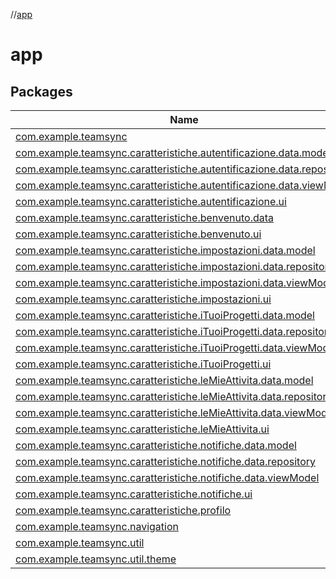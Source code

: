 //[app](index.md)

# app

## Packages

| Name |
|---|
| [com.example.teamsync](app/com.example.teamsync/index.md) |
| [com.example.teamsync.caratteristiche.autentificazione.data.model](app/com.example.teamsync.caratteristiche.autentificazione.data.model/index.md) |
| [com.example.teamsync.caratteristiche.autentificazione.data.repository](app/com.example.teamsync.caratteristiche.autentificazione.data.repository/index.md) |
| [com.example.teamsync.caratteristiche.autentificazione.data.viewModel](app/com.example.teamsync.caratteristiche.autentificazione.data.viewModel/index.md) |
| [com.example.teamsync.caratteristiche.autentificazione.ui](app/com.example.teamsync.caratteristiche.autentificazione.ui/index.md) |
| [com.example.teamsync.caratteristiche.benvenuto.data](app/com.example.teamsync.caratteristiche.benvenuto.data/index.md) |
| [com.example.teamsync.caratteristiche.benvenuto.ui](app/com.example.teamsync.caratteristiche.benvenuto.ui/index.md) |
| [com.example.teamsync.caratteristiche.impostazioni.data.model](app/com.example.teamsync.caratteristiche.impostazioni.data.model/index.md) |
| [com.example.teamsync.caratteristiche.impostazioni.data.repository](app/com.example.teamsync.caratteristiche.impostazioni.data.repository/index.md) |
| [com.example.teamsync.caratteristiche.impostazioni.data.viewModel](app/com.example.teamsync.caratteristiche.impostazioni.data.viewModel/index.md) |
| [com.example.teamsync.caratteristiche.impostazioni.ui](app/com.example.teamsync.caratteristiche.impostazioni.ui/index.md) |
| [com.example.teamsync.caratteristiche.iTuoiProgetti.data.model](app/com.example.teamsync.caratteristiche.iTuoiProgetti.data.model/index.md) |
| [com.example.teamsync.caratteristiche.iTuoiProgetti.data.repository](app/com.example.teamsync.caratteristiche.iTuoiProgetti.data.repository/index.md) |
| [com.example.teamsync.caratteristiche.iTuoiProgetti.data.viewModel](app/com.example.teamsync.caratteristiche.iTuoiProgetti.data.viewModel/index.md) |
| [com.example.teamsync.caratteristiche.iTuoiProgetti.ui](app/com.example.teamsync.caratteristiche.iTuoiProgetti.ui/index.md) |
| [com.example.teamsync.caratteristiche.leMieAttivita.data.model](app/com.example.teamsync.caratteristiche.leMieAttivita.data.model/index.md) |
| [com.example.teamsync.caratteristiche.leMieAttivita.data.repository](app/com.example.teamsync.caratteristiche.leMieAttivita.data.repository/index.md) |
| [com.example.teamsync.caratteristiche.leMieAttivita.data.viewModel](app/com.example.teamsync.caratteristiche.leMieAttivita.data.viewModel/index.md) |
| [com.example.teamsync.caratteristiche.leMieAttivita.ui](app/com.example.teamsync.caratteristiche.leMieAttivita.ui/index.md) |
| [com.example.teamsync.caratteristiche.notifiche.data.model](app/com.example.teamsync.caratteristiche.notifiche.data.model/index.md) |
| [com.example.teamsync.caratteristiche.notifiche.data.repository](app/com.example.teamsync.caratteristiche.notifiche.data.repository/index.md) |
| [com.example.teamsync.caratteristiche.notifiche.data.viewModel](app/com.example.teamsync.caratteristiche.notifiche.data.viewModel/index.md) |
| [com.example.teamsync.caratteristiche.notifiche.ui](app/com.example.teamsync.caratteristiche.notifiche.ui/index.md) |
| [com.example.teamsync.caratteristiche.profilo](app/com.example.teamsync.caratteristiche.profilo/index.md) |
| [com.example.teamsync.navigation](app/com.example.teamsync.navigation/index.md) |
| [com.example.teamsync.util](app/com.example.teamsync.util/index.md) |
| [com.example.teamsync.util.theme](app/com.example.teamsync.util.theme/index.md) |
